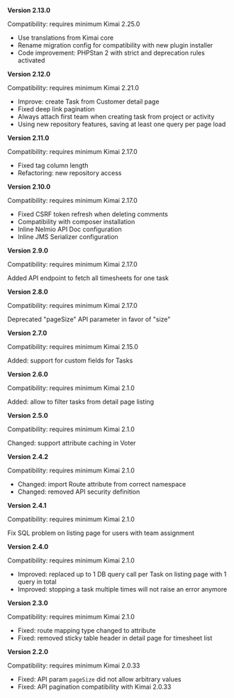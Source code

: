 **Version 2.13.0**

Compatibility: requires minimum Kimai 2.25.0

- Use translations from Kimai core
- Rename migration config for compatibility with new plugin installer
- Code improvement: PHPStan 2 with strict and deprecation rules activated

**Version 2.12.0**

Compatibility: requires minimum Kimai 2.21.0

- Improve: create Task from Customer detail page
- Fixed deep link pagination
- Always attach first team when creating task from project or activity
- Using new repository features, saving at least one query per page load

**Version 2.11.0**

Compatibility: requires minimum Kimai 2.17.0

- Fixed tag column length
- Refactoring: new repository access

**Version 2.10.0**

Compatibility: requires minimum Kimai 2.17.0

- Fixed CSRF token refresh when deleting comments
- Compatibility with composer installation
- Inline Nelmio API Doc configuration
- Inline JMS Serializer configuration

**Version 2.9.0**

Compatibility: requires minimum Kimai 2.17.0

Added API endpoint to fetch all timesheets for one task

**Version 2.8.0**

Compatibility: requires minimum Kimai 2.17.0

Deprecated "pageSize" API parameter in favor of "size"

**Version 2.7.0**

Compatibility: requires minimum Kimai 2.15.0

Added: support for custom fields for Tasks

**Version 2.6.0**

Compatibility: requires minimum Kimai 2.1.0

Added: allow to filter tasks from detail page listing

**Version 2.5.0**

Compatibility: requires minimum Kimai 2.1.0

Changed: support attribute caching in Voter

**Version 2.4.2**

Compatibility: requires minimum Kimai 2.1.0

- Changed: import Route attribute from correct namespace
- Changed: removed API security definition

**Version 2.4.1**

Compatibility: requires minimum Kimai 2.1.0

Fix SQL problem on listing page for users with team assignment

**Version 2.4.0**

Compatibility: requires minimum Kimai 2.1.0

- Improved: replaced up to 1 DB query call per Task on listing page with 1 query in total
- Improved: stopping a task multiple times will not raise an error anymore

**Version 2.3.0**

Compatibility: requires minimum Kimai 2.1.0

- Fixed: route mapping type changed to attribute
- Fixed: removed sticky table header in detail page for timesheet list

**Version 2.2.0**

Compatibility: requires minimum Kimai 2.0.33

- Fixed: API param `pageSize` did not allow arbitrary values
- Fixed: API pagination compatibility with Kimai 2.0.33


